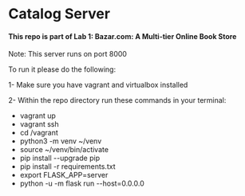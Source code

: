 # Catalog Server

#### This repo is part of Lab 1: Bazar.com: A Multi-tier Online Book Store

Note: This server runs on port 8000

To run it please do the following:

1- Make sure you have vagrant and virtualbox installed

2- Within the repo directory run these commands in your terminal:
* vagrant up
* vagrant ssh
* cd /vagrant
* python3 -m venv ~/venv
* source ~/venv/bin/activate
* pip install --upgrade pip
* pip install -r requirements.txt
* export FLASK_APP=server
* python -u -m flask run --host=0.0.0.0